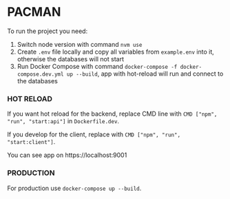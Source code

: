 # PACMAN
To run the project you need:
1. Switch node version with command ```nvm use```
2. Create ```.env``` file locally and copy all variables from ```example.env``` into it, otherwise the databases will not start
3. Run Docker Compose with command ```docker-compose -f docker-compose.dev.yml up --build```, app with hot-reload will run and connect to the databases

### HOT RELOAD
If you want hot reload for the backend, replace CMD line with ```CMD ["npm", "run", "start:api"]``` in ```Dockerfile.dev```.

If you develop for the client, replace with ```CMD ["npm", "run", "start:client"]```.

You can see app on https://localhost:9001

### PRODUCTION
For production use ```docker-compose up --build```.
